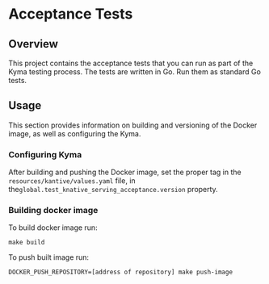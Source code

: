 # Acceptance Tests

## Overview

This project contains the acceptance tests that you can run as part of the Kyma testing process.
The tests are written in Go. Run them as standard Go tests.

## Usage
This section provides information on building and versioning of the Docker image, as well as configuring the Kyma.

### Configuring Kyma

After building and pushing the Docker image, set the proper tag in the `resources/kantive/values.yaml` file, in the`global.test_knative_serving_acceptance.version` property.

### Building docker image

To build docker image run:
```
make build
```

To push built image run:
```
DOCKER_PUSH_REPOSITORY=[address of repository] make push-image
```
